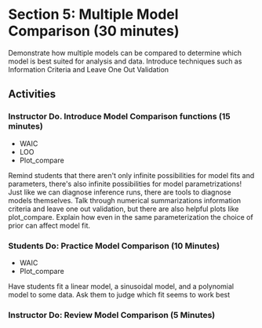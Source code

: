 # Section 5: Multiple Model Comparison (30 minutes)
Demonstrate how multiple models can be compared to determine which model is
best suited for analysis and data. Introduce techniques such as
Information Criteria and Leave One Out Validation

## Activities
### Instructor Do. Introduce Model Comparison functions (15 minutes)
* WAIC
* LOO
* Plot_compare

Remind students that there aren't only infinite possibilities for model
fits and parameters, there's also infinite possibilities for model
parametrizations! Just like we can diagnose inference runs, there are tools
to diagnose models themselves. Talk through numerical summarizations 
information criteria and leave one out validation, but there are also
helpful plots like plot_compare. Explain how even in the same parameterization
the choice of prior can affect model fit.


### Students Do: Practice Model Comparison (10 Minutes)
* WAIC
* Plot_compare

Have students fit a linear model, a sinusoidal model, and a polynomial model
to some data. Ask them to judge which fit seems to work best


### Instructor Do: Review Model Comparison (5 Minutes)

